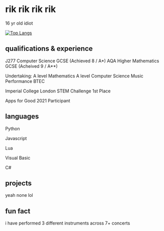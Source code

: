 # rik rik rik rik

16 yr old idiot 

[![Top Langs](https://github-readme-stats-git-masterrstaa-rickstaa.vercel.app/api/top-langs/?username=Rumodeus)](https://github.com/Rumodeus/github-readme-stats)


## qualifications & experience

J277 Computer Science GCSE (Achieved 8 / A*)
AQA Higher Mathematics GCSE (Acheived 9 / A**)

Undertaking:
A level Mathematics
A level Computer Science
Music Performance BTEC

Imperial College London STEM Challenge 1st Place

Apps for Good 2021 Participant

## languages

Python

Javascript

Lua

Visual Basic

C#

## projects

yeah none lol

## fun fact

i have performed 3 different instruments across 7+ concerts


<!--
**Rumodeus/Rumodeus** is a ✨ _special_ ✨ repository because its `README.md` (this file) appears on your GitHub profile.

Here are some ideas to get you started:

- 🔭 I’m currently working on ...
- 🌱 I’m currently learning ...
- 👯 I’m looking to collaborate on ...
- 🤔 I’m looking for help with ...
- 💬 Ask me about ...
- 📫 How to reach me: ...
- 😄 Pronouns: ...
- ⚡ Fun fact: ...
-->
